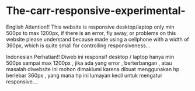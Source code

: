 # The-carr-responsive-experimental-

English
Attention!! This website is responsive desktop/laptop only min 500px to max 1200px, 
if there is an error, fly away, or problems on this website please understand because made
using a cellphone with a width of 360px, which is quite small for controlling responsiveness...

Indonesian
Perhatian!!
Diweb ini responsif desktop / laptop hanya 
min 500px sampai max 1200px , jika ada yang error , berterbangan ,
atau masalah diwebsite ini mohon dimaklumi karena
dibuat menggunakan hp berlebar 360px , yang mana hp ini lumayan kecil untuk mengatur responsive...
